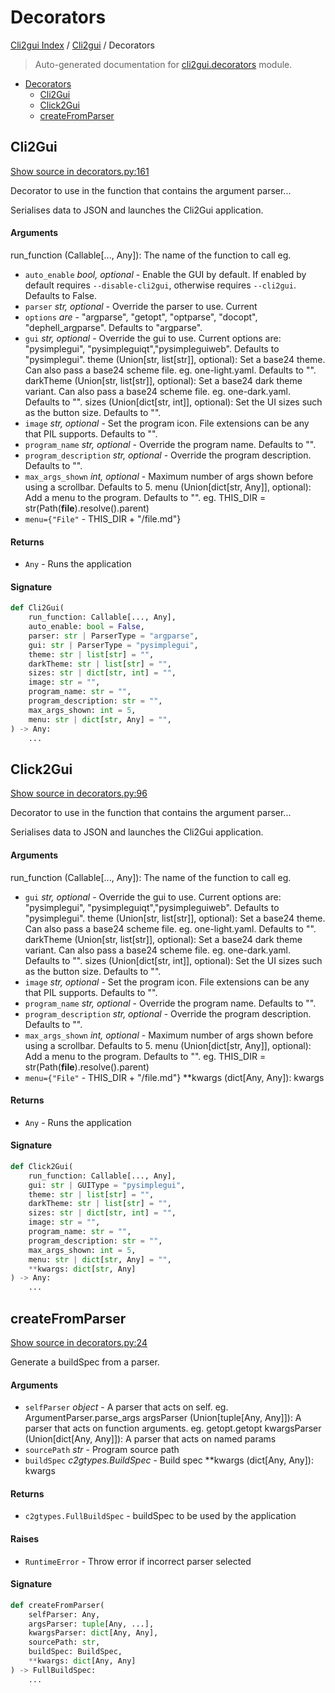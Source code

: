 # Decorators

[Cli2gui Index](../README.md#cli2gui-index) /
[Cli2gui](./index.md#cli2gui) /
Decorators

> Auto-generated documentation for [cli2gui.decorators](../../../cli2gui/decorators.py) module.

- [Decorators](#decorators)
  - [Cli2Gui](#cli2gui)
  - [Click2Gui](#click2gui)
  - [createFromParser](#createfromparser)

## Cli2Gui

[Show source in decorators.py:161](../../../cli2gui/decorators.py#L161)

Decorator to use in the function that contains the argument parser...

Serialises data to JSON and launches the Cli2Gui application.

#### Arguments

run_function (Callable[..., Any]): The name of the function to call eg.
- `auto_enable` *bool, optional* - Enable the GUI by default. If enabled by
default requires `--disable-cli2gui`, otherwise requires `--cli2gui`.
Defaults to False.
- `parser` *str, optional* - Override the parser to use. Current
- `options` *are* - "argparse", "getopt", "optparse", "docopt",
"dephell_argparse". Defaults to "argparse".
- `gui` *str, optional* - Override the gui to use. Current options are:
"pysimplegui", "pysimpleguiqt","pysimpleguiweb". Defaults to
"pysimplegui".
theme (Union[str, list[str]], optional): Set a base24 theme. Can
also pass a base24 scheme file. eg. one-light.yaml. Defaults to "".
darkTheme (Union[str, list[str]], optional): Set a base24 dark
theme variant. Can also pass a base24 scheme file. eg. one-dark.yaml.
Defaults to "".
sizes (Union[dict[str, int]], optional): Set the UI sizes such as
the button size. Defaults to "".
- `image` *str, optional* - Set the program icon. File
extensions can be any that PIL supports. Defaults to "".
- `program_name` *str, optional* - Override the program name.
Defaults to "".
- `program_description` *str, optional* - Override the program
description. Defaults to "".
- `max_args_shown` *int, optional* - Maximum number of args shown before
using a scrollbar. Defaults to 5.
menu (Union[dict[str, Any]], optional): Add a menu to the program.
Defaults to "". eg. THIS_DIR = str(Path(__file__).resolve().parent)
- `menu={"File"` - THIS_DIR + "/file.md"}

#### Returns

- `Any` - Runs the application

#### Signature

```python
def Cli2Gui(
    run_function: Callable[..., Any],
    auto_enable: bool = False,
    parser: str | ParserType = "argparse",
    gui: str | ParserType = "pysimplegui",
    theme: str | list[str] = "",
    darkTheme: str | list[str] = "",
    sizes: str | dict[str, int] = "",
    image: str = "",
    program_name: str = "",
    program_description: str = "",
    max_args_shown: int = 5,
    menu: str | dict[str, Any] = "",
) -> Any:
    ...
```



## Click2Gui

[Show source in decorators.py:96](../../../cli2gui/decorators.py#L96)

Decorator to use in the function that contains the argument parser...

Serialises data to JSON and launches the Cli2Gui application.

#### Arguments

run_function (Callable[..., Any]): The name of the function to call eg.
- `gui` *str, optional* - Override the gui to use. Current options are:
"pysimplegui", "pysimpleguiqt","pysimpleguiweb". Defaults to
"pysimplegui".
theme (Union[str, list[str]], optional): Set a base24 theme. Can
also pass a base24 scheme file. eg. one-light.yaml. Defaults to "".
darkTheme (Union[str, list[str]], optional): Set a base24 dark
theme variant. Can also pass a base24 scheme file. eg. one-dark.yaml.
Defaults to "".
sizes (Union[dict[str, int]], optional): Set the UI sizes such as
the button size. Defaults to "".
- `image` *str, optional* - Set the program icon. File
extensions can be any that PIL supports. Defaults to "".
- `program_name` *str, optional* - Override the program name.
Defaults to "".
- `program_description` *str, optional* - Override the program
description. Defaults to "".
- `max_args_shown` *int, optional* - Maximum number of args shown before
using a scrollbar. Defaults to 5.
menu (Union[dict[str, Any]], optional): Add a menu to the program.
Defaults to "". eg. THIS_DIR = str(Path(__file__).resolve().parent)
- `menu={"File"` - THIS_DIR + "/file.md"}
**kwargs (dict[Any, Any]): kwargs

#### Returns

- `Any` - Runs the application

#### Signature

```python
def Click2Gui(
    run_function: Callable[..., Any],
    gui: str | GUIType = "pysimplegui",
    theme: str | list[str] = "",
    darkTheme: str | list[str] = "",
    sizes: str | dict[str, int] = "",
    image: str = "",
    program_name: str = "",
    program_description: str = "",
    max_args_shown: int = 5,
    menu: str | dict[str, Any] = "",
    **kwargs: dict[str, Any]
) -> Any:
    ...
```



## createFromParser

[Show source in decorators.py:24](../../../cli2gui/decorators.py#L24)

Generate a buildSpec from a parser.

#### Arguments

- `selfParser` *object* - A parser that acts on self. eg. ArgumentParser.parse_args
argsParser (Union[tuple[Any, Any]]): A parser that acts on function
arguments. eg. getopt.getopt
kwargsParser (Union[dict[Any, Any]]): A parser that acts on named params
- `sourcePath` *str* - Program source path
- `buildSpec` *c2gtypes.BuildSpec* - Build spec
**kwargs (dict[Any, Any]): kwargs

#### Returns

- `c2gtypes.FullBuildSpec` - buildSpec to be used by the application

#### Raises

- `RuntimeError` - Throw error if incorrect parser selected

#### Signature

```python
def createFromParser(
    selfParser: Any,
    argsParser: tuple[Any, ...],
    kwargsParser: dict[Any, Any],
    sourcePath: str,
    buildSpec: BuildSpec,
    **kwargs: dict[Any, Any]
) -> FullBuildSpec:
    ...
```


